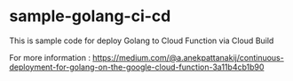 # sample-golang-ci-cd
This is sample code for deploy Golang to Cloud Function via Cloud Build 

For more information : https://medium.com/@a.anekpattanakij/continuous-deployment-for-golang-on-the-google-cloud-function-3a11b4cb1b90
